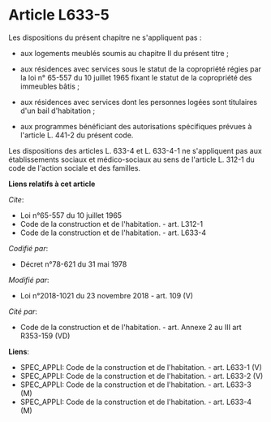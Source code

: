 # Article L633-5

Les dispositions du présent chapitre ne s'appliquent pas :

- aux logements meublés soumis au chapitre II du présent titre ;

- aux résidences avec services sous le statut de la copropriété régies par la loi n° 65-557 du 10 juillet 1965 fixant le
statut de la copropriété des immeubles bâtis ;

- aux résidences avec services dont les personnes logées sont titulaires d'un bail d'habitation ;

- aux programmes bénéficiant des autorisations spécifiques prévues à l'article L. 441-2 du présent code.

Les dispositions des articles L. 633-4 et L. 633-4-1 ne s'appliquent pas aux établissements sociaux et médico-sociaux au sens
de l'article L. 312-1 du code de l'action sociale et des familles.

**Liens relatifs à cet article**

_Cite_:

  - Loi n°65-557 du 10 juillet 1965
  - Code de la construction et de l'habitation. - art. L312-1
  - Code de la construction et de l'habitation. - art. L633-4

_Codifié par_:

  - Décret n°78-621 du 31 mai 1978

_Modifié par_:

  - Loi n°2018-1021 du 23 novembre 2018 - art. 109 (V)

_Cité par_:

  - Code de la construction et de l'habitation. - art. Annexe 2 au III art R353-159 (VD)

**Liens**:

  - SPEC_APPLI: Code de la construction et de l'habitation. - art. L633-1 (V)
  - SPEC_APPLI: Code de la construction et de l'habitation. - art. L633-2 (V)
  - SPEC_APPLI: Code de la construction et de l'habitation. - art. L633-3 (M)
  - SPEC_APPLI: Code de la construction et de l'habitation. - art. L633-4 (M)
